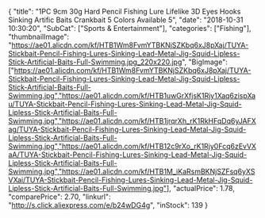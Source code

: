 {
	"title": "1PC 9cm 30g Hard Pencil Fishing Lure Lifelike 3D Eyes Hooks Sinking Artific Baits Crankbait 5 Colors Available 5",
	"date": "2018-10-31 10:30:20",
	"SubCat": ["Sports & Entertainment"],
	"categories": ["Fishing"],
	"thumbnailImage": "https://ae01.alicdn.com/kf/HTB1Wm8FvmYTBKNjSZKbq6xJ8pXaj/TUYA-Stickbait-Pencil-Fishing-Lures-Sinking-Lead-Metal-Jig-Squid-Lipless-Stick-Artificial-Baits-Full-Swimming.jpg_220x220.jpg",
	"BigImage": ["https://ae01.alicdn.com/kf/HTB1Wm8FvmYTBKNjSZKbq6xJ8pXaj/TUYA-Stickbait-Pencil-Fishing-Lures-Sinking-Lead-Metal-Jig-Squid-Lipless-Stick-Artificial-Baits-Full-Swimming.jpg","https://ae01.alicdn.com/kf/HTB1uwGrXfjsK1Rjy1Xaq6zispXau/TUYA-Stickbait-Pencil-Fishing-Lures-Sinking-Lead-Metal-Jig-Squid-Lipless-Stick-Artificial-Baits-Full-Swimming.jpg","https://ae01.alicdn.com/kf/HTB1jrqrXh_rK1RkHFqDq6yJAFXag/TUYA-Stickbait-Pencil-Fishing-Lures-Sinking-Lead-Metal-Jig-Squid-Lipless-Stick-Artificial-Baits-Full-Swimming.jpg","https://ae01.alicdn.com/kf/HTB12c9rXo_rK1Rjy0Fcq6zEvVXaA/TUYA-Stickbait-Pencil-Fishing-Lures-Sinking-Lead-Metal-Jig-Squid-Lipless-Stick-Artificial-Baits-Full-Swimming.jpg","https://ae01.alicdn.com/kf/HTB1M_iKaRsmBKNjSZFsq6yXSVXai/TUYA-Stickbait-Pencil-Fishing-Lures-Sinking-Lead-Metal-Jig-Squid-Lipless-Stick-Artificial-Baits-Full-Swimming.jpg"],
	"actualPrice": 1.78,
	"comparePrice": 2.70,
	"linkurl": "http://s.click.aliexpress.com/e/b24wDG4g",
	"inStock": 139
}
